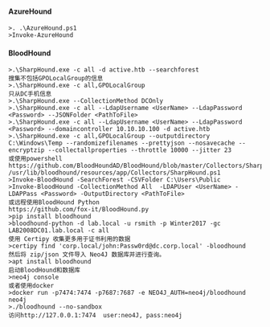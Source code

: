   #### AzureHound
	>. .\AzureHound.ps1
	>Invoke-AzureHound
  #### BloodHound
	>.\SharpHound.exe -c all -d active.htb --searchforest
	搜集不包括GPOLocalGroup的信息
	>.\SharpHound.exe -c all,GPOLocalGroup
	只从DC手机信息
	>.\SharpHound.exe --CollectionMethod DCOnly
	>.\SharpHound.exe -c all --LdapUsername <UserName> --LdapPassword <Password> --JSONFolder <PathToFile>
	>.\SharpHound.exe -c all --LdapUsername <UserName> --LdapPassword <Password> --domaincontroller 10.10.10.100 -d active.htb
	>.\SharpHound.exe -c all,GPOLocalGroup --outputdirectory C:\Windows\Temp --randomizefilenames --prettyjson --nosavecache --encryptzip --collectallproperties --throttle 10000 --jitter 23
	或使用powershell
	https://github.com/BloodHoundAD/BloodHound/blob/master/Collectors/SharpHound.ps1
	/usr/lib/bloodhound/resources/app/Collectors/SharpHound.ps1
	>Invoke-BloodHound -SearchForest -CSVFolder C:\Users\Public
	>Invoke-BloodHound -CollectionMethod All  -LDAPUser <UserName> -LDAPPass <Password> -OutputDirectory <PathToFile>
	或远程使用BloodHound Python
	https://github.com/fox-it/BloodHound.py
	>pip install bloodhound
	>bloodhound-python -d lab.local -u rsmith -p Winter2017 -gc LAB2008DC01.lab.local -c all
	使用 Certipy 收集更多用于证书利用的数据
	>certipy find 'corp.local/john:Passw0rd@dc.corp.local' -bloodhound
	然后将 zip/json 文件导入 Neo4J 数据库并进行查询。
	>apt install bloodhound 
	启动BloodHound和数据库
	>neo4j console
	或者使用docker
	>docker run -p7474:7474 -p7687:7687 -e NEO4J_AUTH=neo4j/bloodhound neo4j
	>./bloodhound --no-sandbox
	访问http://127.0.0.1:7474  user:neo4J, pass:neo4j